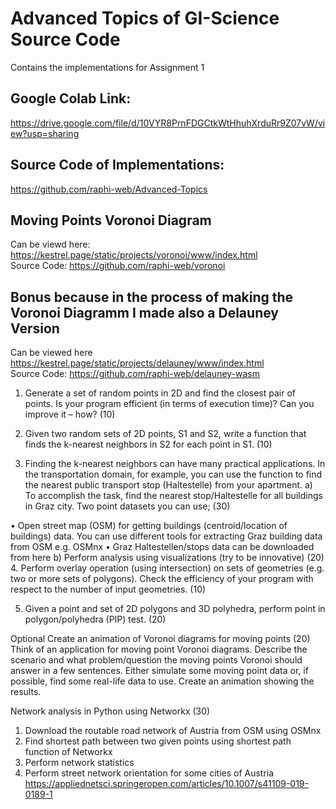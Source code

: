 # Advanced Topics of GI-Science Source Code
Contains the implementations for Assignment 1

## Google Colab Link: 
https://drive.google.com/file/d/10VYR8PrnFDGCtkWtHhuhXrduRr9Z07vW/view?usp=sharing
## Source Code of Implementations:
https://github.com/raphi-web/Advanced-Topics

## Moving Points Voronoi Diagram
Can be viewd here: https://kestrel.page/static/projects/voronoi/www/index.html  
Source Code: https://github.com/raphi-web/voronoi

## Bonus because in the process of making the Voronoi Diagramm I made also a Delauney Version
Can be viewed here https://kestrel.page/static/projects/delauney/www/index.html  
Source Code: https://github.com/raphi-web/delauney-wasm

1. Generate a set of random points in 2D and find the closest pair of points. Is your program
efficient (in terms of execution time)? Can you improve it – how? (10)  



2. Given two random sets of 2D points, S1 and S2, write a function that finds the k-nearest
neighbors in S2 for each point in S1. (10)



3. Finding the k-nearest neighbors can have many practical applications. In the transportation
domain, for example, you can use the function to find the nearest public transport stop
(Haltestelle) from your apartment.
a) To accomplish the task, find the nearest stop/Haltestelle for all buildings in Graz city. Two
point datasets you can use; (30)



• Open street map (OSM) for getting buildings (centroid/location of buildings) data. You
can use different tools for extracting Graz building data from OSM e.g. OSMnx
• Graz Haltestellen/stops data can be downloaded from here
b) Perform analysis using visualizations (try to be innovative) (20)
4. Perform overlay operation (using intersection) on sets of geometries (e.g. two or more sets of
polygons). Check the efficiency of your program with respect to the number of input
geometries. (10)



5. Given a point and set of 2D polygons and 3D polyhedra, perform point in polygon/polyhedra
(PIP) test. (20)

Optional
Create an animation of Voronoi diagrams for moving points (20)
Think of an application for moving point Voronoi diagrams. Describe the scenario and what
problem/question the moving points Voronoi should answer in a few sentences. Either simulate
some moving point data or, if possible, find some real-life data to use. Create an animation
showing the results.

Network analysis in Python using Networkx (30)
1. Download the routable road network of Austria from OSM using OSMnx
2. Find shortest path between two given points using shortest path function of Networkx
3. Perform network statistics
4. Perform street network orientation for some cities of Austria
https://appliednetsci.springeropen.com/articles/10.1007/s41109-019-0189-1